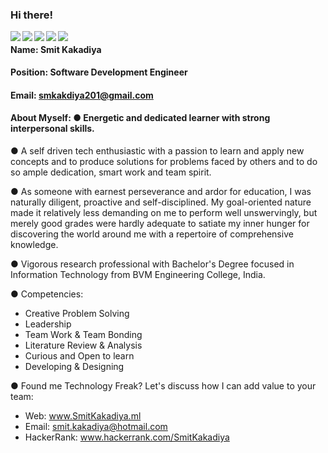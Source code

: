 ### Hi there!


<a href=www.facebook.com/Smit.Kakdiya> <img align="left" src="https://img.icons8.com/color/48/000000/facebook-new.png"></img></a>


<a href=www.linkedin.com/in/Smit-Kakadiya > <img align="left" src="https://img.icons8.com/color/48/000000/linkedin.png"></img></a>


<a href=www.twitter.com/Smit__Kakadiya > <img align="left" src="https://img.icons8.com/color/48/000000/twitter.png"></img></a>


<a href=www.instagram.com/smit__kakadiya > <img align="left" src="https://img.icons8.com/color/48/000000/instagram-new.png"></img></a>


<a href=www.medium.com/@Smit.Kakadiya > <img align="left" src="https://img.icons8.com/color/48/000000/medium-monogram.png"></img></a>

#### <br>Name: Smit Kakadiya

#### Position: Software Development Engineer

#### Email: smkakdiya201@gmail.com

#### <h4>About Myself: ● Energetic and dedicated learner with strong interpersonal skills.

● A self driven tech enthusiastic with a passion to learn and apply new concepts and to produce solutions for problems faced by others and to do so ample dedication, smart work and team spirit.

● As someone with earnest perseverance and ardor for education, I was naturally diligent, proactive and self-disciplined. My goal-oriented nature made it relatively less demanding on me to perform well unswervingly, but merely good grades were hardly adequate to satiate my inner hunger for discovering the world around me with a repertoire of comprehensive knowledge.

● Vigorous research professional with Bachelor's Degree focused in Information Technology from BVM Engineering College, India.

● Competencies:
- Creative Problem Solving
- Leadership
- Team Work & Team Bonding
- Literature Review & Analysis
- Curious and Open to learn
- Developing & Designing

● Found me Technology Freak? Let's discuss how I can add value to your team:
- Web: www.SmitKakadiya.ml
- Email: smit.kakadiya@hotmail.com
- HackerRank: www.hackerrank.com/SmitKakadiya</h4>
